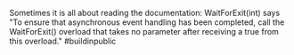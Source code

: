 Sometimes it is all about reading the documentation: WaitForExit(int) says "To ensure that asynchronous event handling has been completed, call the WaitForExit() overload that takes no parameter after receiving a true from this overload." #buildinpublic
